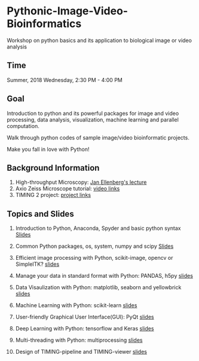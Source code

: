 # Pythonic-Image-Video-Bioinformatics
Workshop on python basics and its application to biological image or video analysis

## Time
Summer, 2018
Wednesday, 2:30 PM - 4:00 PM

## Goal
Introduction to python and its powerful packages for image and video processing, data analysis, visualization, machine learning and parallel computation.

Walk through python codes of sample image/video bioinformatic projects.

Make you fall in love with Python!

## Background Information
  1. High-throughput Microscopy: [Jan Ellenberg's lecture](https://www.youtube.com/watch?v=QrrCjC1eQaI&t=6s)
  2. Axio Zeiss Microscope tutorial: [video links](https://www.youtube.com/watch?v=_S7Tf3J0ylg&t=1234s)
  3. TIMING 2 project: [project links](https://github.com/troylhy1991/TIMING2)

## Topics and Slides
  1. Introduction to Python, Anaconda, Spyder and basic python syntax [Slides]() 

  2. Common Python packages, os, system, numpy and scipy [Slides]()
  
  3. Efficient image processing with Python, scikit-image, opencv or SimpleITK? [slides]()
  
  4. Manage your data in standard format with Python: PANDAS, h5py [slides]()
  
  5. Data Visaulization with Python: matplotlib, seaborn and yellowbrick [slides]()
  
  6. Machine Learning with Python: scikit-learn [slides]()
  
  7. User-friendly Graphical User Interface(GUI): PyQt [slides]()
  
  8. Deep Learning with Python: tensorflow and Keras [slides]()
  
  9. Multi-threading with Python: multiprocessing [slides]()
  
  10. Design of TIMING-pipeline and TIMING-viewer [slides]()


